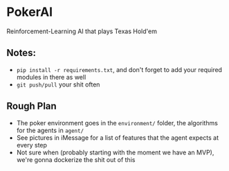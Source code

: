 # PokerAI
Reinforcement-Learning AI that plays Texas Hold'em

## Notes:
* `pip install -r requirements.txt`, and don't forget to add your required modules in there as well
* `git push/pull` your shit often

## Rough Plan
* The poker environment goes in the `environment/` folder, the algorithms for the agents in `agent/`
* See pictures in iMessage for a list of features that the agent expects at every step
* Not sure when (probably starting with the moment we have an MVP), we're gonna dockerize the shit out of this